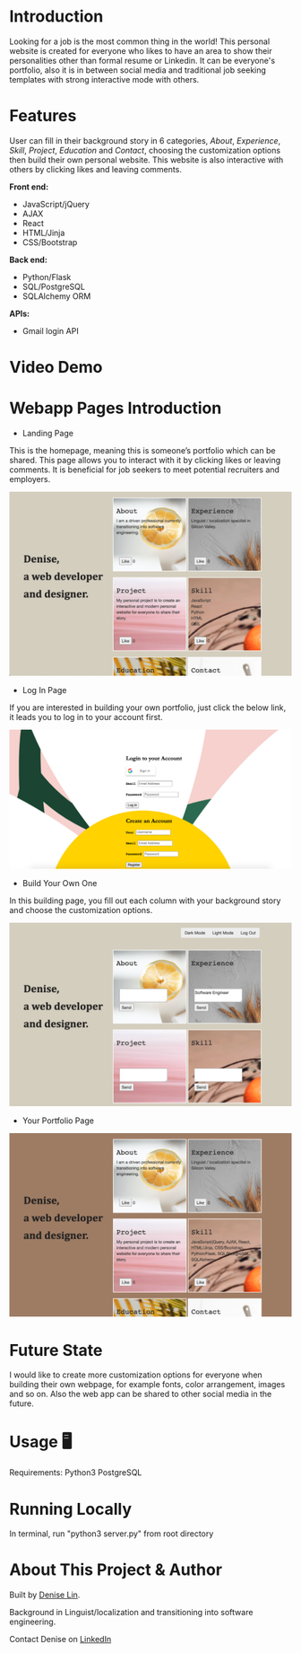 # Introduction
Looking for a job is the most common thing in the world! This personal website is created for everyone who likes to have an area to show their personalities other than formal resume or Linkedin. It can be everyone's portfolio, also it is in between social media and traditional job seeking templates with strong interactive mode with others. 

# Features
User can fill in their background story in 6 categories, *About*, *Experience*, *Skill*, *Project*, *Education* and *Contact*, choosing the customization options then build their own personal website. This website is also interactive with others by clicking likes and leaving comments.



**Front end:** 
* JavaScript/jQuery
* AJAX
* React
* HTML/Jinja
* CSS/Bootstrap

**Back end:** 
* Python/Flask
* SQL/PostgreSQL
* SQLAlchemy ORM

**APIs:**
* Gmail login API


# Video Demo


# Webapp Pages Introduction
* Landing Page

This is the homepage, meaning this is someone’s portfolio which can be shared. This page allows you to interact with it by clicking likes or leaving comments. It is beneficial for job seekers to meet potential recruiters and employers.

![app screenshot](/static/img/Homepage.png)

* Log In Page

If you are interested in building your own portfolio, just click the below link, it leads you to log in to your account first. 

![app screenshot](/static/img/Account.png)

* Build Your Own One

In this building page, you fill out each column with your background story and choose the customization options. 

![app screenshot](/static/img/Build.png)

* Your Portfolio Page 

![app screenshot](/static/img/Portfolio_page.png)



# Future State
I would like to create more customization options for everyone when building their own webpage, for example fonts, color arrangement, images and so on. Also the web app can be shared to other social media in the future. 

# Usage :desktop_computer:
Requirements:
Python3
PostgreSQL

# Running Locally
In terminal, run "python3 server.py" from root directory

# About This Project & Author
Built by [Denise Lin](https://github.com/DeniseYT). 

Background in Linguist/localization and transitioning into software engineering.

Contact Denise on [LinkedIn](https://www.linkedin.com/in/denise-lin-7b0171117/)





